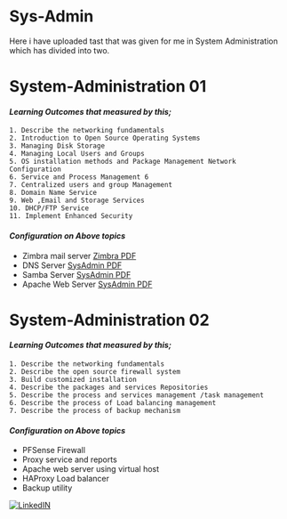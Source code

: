# Sys-Admin
Here i have uploaded tast that was given for me in System Administration which has divided into two.


# System-Administration 01

#### _Learning Outcomes that measured by this;_

    1. Describe the networking fundamentals
    2. Introduction to Open Source Operating Systems 
    3. Managing Disk Storage 
    4. Managing Local Users and Groups 
    5. OS installation methods and Package Management Network Configuration
    6. Service and Process Management 6
    7. Centralized users and group Management 
    8. Domain Name Service 
    9. Web ,Email and Storage Services 
    10. DHCP/FTP Service
    11. Implement Enhanced Security

#### _Configuration on Above topics_
    
- Zimbra mail server  [Zimbra PDF](./System-Administration-1/ZimbraMail.pdf) 
- DNS Server      [SysAdmin PDF](./System-Administration-1/System-Administrator1.pdf) 
- Samba Server     [SysAdmin PDF](./System-Administration-1/System-Administrator1.pdf) 
- Apache Web Server    [SysAdmin PDF](./System-Administration-1/System-Administrator1.pdf) 



# System-Administration 02

#### _Learning Outcomes that measured by this;_

    1. Describe the networking fundamentals
    2. Describe the open source firewall system
    3. Build customized installation
    4. Describe the packages and services Repositories
    5. Describe the process and services management /task management
    6. Describe the process of Load balancing management
    7. Describe the process of backup mechanism

#### _Configuration on Above topics_
    
- PFSense Firewall 
- Proxy service and reports
- Apache web server using virtual host
- HAProxy Load balancer
- Backup utility 


[![LinkedIN](https://img.shields.io/badge/LinkedIn-0077B5?style=for-the-badge&logo=linkedin&logoColor=white)](https://www.linkedin.com/in/jadhusan24/)
